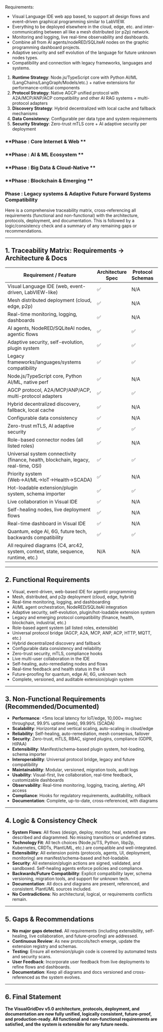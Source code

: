 Requirements:

- Visual Language IDE web app based, to support all design flows and event-driven graphical programming similar to LabVIEW.
- Everything to be deployed elsewhere in the cloud, edge, etc. and inter-communicating between all like a mesh distributed (or p2p) network.
- Monitoring and logging, live real-time observability and dashboards.
- Combine all from AI agents/nodeRED/SQLiteAI nodes on the graphic programming dashboard projects.
- Adaptive security and self evolution of the language for future unknown nodes types.
- Compatibility and connection with legacy frameworks, languages and systems.

1. **Runtime Strategy**: Node.js/TypeScript core with Python AI/ML (LangChains/LangGraph/Models/etc.) + native extensions for performance-critical components
2. **Protocol Strategy**: Native AGCP unified protocol with A2A/MCP/ANP/ACP compatibility and other AI RAG systems + multi-protocol adapters
3. **Discovery Strategy**: Hybrid decentralized with local cache and fallback mechanisms
4. **Data Consistency**: Configurable per data type and system requirements
5. **Security Strategy**: Zero-trust mTLS core + AI adaptive security per deployment


### **Phase : Core Internet & Web **
### **Phase : AI & ML Ecosystem ** 
### **Phase : Big Data & Cloud-Native **
### **Phase : Blockchain & Emerging **
### **Phase : Legacy systems & Adaptive Future Forward Systems Compatibility**



Here is a comprehensive traceability matrix, cross-referencing all requirements (functional and non-functional) with the architecture, protocols, deployment, and documentation. This is followed by a logic/consistency check and a summary of any remaining gaps or recommendations.

---

## 1. Traceability Matrix: Requirements → Architecture & Docs

| Requirement / Feature                                                                 | Architecture Spec | Protocol Schemas | Deployment | Implementation Roadmap | Docs/Diagrams | Status |
|--------------------------------------------------------------------------------------|-------------------|------------------|------------|-----------------------|---------------|--------|
| Visual Language IDE (web, event-driven, LabVIEW-like)                                | ✅                | N/A              | N/A        | ✅                    | C4, arc42     | ✅     |
| Mesh distributed deployment (cloud, edge, p2p)                                       | ✅                | N/A              | ✅         | ✅                    | Deployment    | ✅     |
| Real-time monitoring, logging, dashboards                                            | ✅                | N/A              | ✅         | ✅                    | Monitoring    | ✅     |
| AI agents, NodeRED/SQLiteAI nodes, agentic flows                                     | ✅                | ✅                | ✅         | ✅                    | Logical, C4   | ✅     |
| Adaptive security, self-evolution, plugin system                                     | ✅                | ✅                | ✅         | ✅                    | Security      | ✅     |
| Legacy frameworks/languages/systems compatibility                                    | ✅                | ✅                | ✅         | ✅                    | arc42, C4     | ✅     |
| Node.js/TypeScript core, Python AI/ML, native perf                                   | ✅                | N/A              | N/A        | ✅                    | Tech Stack    | ✅     |
| AGCP protocol, A2A/MCP/ANP/ACP, multi-protocol adapters                             | ✅                | ✅                | ✅         | ✅                    | Protocols     | ✅     |
| Hybrid decentralized discovery, fallback, local cache                                | ✅                | N/A              | ✅         | ✅                    | Logical       | ✅     |
| Configurable data consistency                                                        | ✅                | N/A              | ✅         | ✅                    | Logical       | ✅     |
| Zero-trust mTLS, AI adaptive security                                                | ✅                | ✅                | ✅         | ✅                    | Security      | ✅     |
| Role-based connector nodes (all listed roles)                                        | ✅                | N/A              | N/A        | ✅                    | Logical       | ✅     |
| Universal system connectivity (finance, health, blockchain, legacy, real-time, OSI)  | ✅                | ✅                | ✅         | ✅                    | Protocols     | ✅     |
| Priority system (Web→AI/ML→IoT→Health→SCADA)                                         | ✅                | N/A              | N/A        | ✅                    | All docs      | ✅     |
| Hot-loadable extension/plugin system, schema importer                                | ✅                | ✅                | ✅         | ✅                    | Extensibility | ✅     |
| Live collaboration in Visual IDE                                                     | ✅                | N/A              | N/A        | ✅                    | Sequence      | ✅     |
| Self-healing nodes, live deployment flows                                            | ✅                | N/A              | ✅         | ✅                    | State, Runtime| ✅     |
| Real-time dashboard in Visual IDE                                                    | ✅                | N/A              | ✅         | ✅                    | Monitoring    | ✅     |
| Quantum, edge AI, 6G, future tech, backwards compatibility                          | ✅                | ✅                | ✅         | ✅                    | Extensibility | ✅     |
| All required diagrams (C4, arc42, system, context, state, sequence, runtime, etc.)   | N/A               | N/A              | N/A        | N/A                   | PlantUML      | ✅     |

---

## 2. Functional Requirements

- Visual, event-driven, web-based IDE for agentic programming
- Mesh, distributed, and p2p deployment (cloud, edge, hybrid)
- Real-time monitoring, logging, and dashboarding
- AI/ML agent orchestration, NodeRED/SQLiteAI integration
- Adaptive security, self-evolution, plugin/hot-loadable extension system
- Legacy and emerging protocol compatibility (finance, health, blockchain, industrial, etc.)
- Role-based agent system (all listed roles, extensible)
- Universal protocol bridge (AGCP, A2A, MCP, ANP, ACP, HTTP, MQTT, etc.)
- Hybrid decentralized discovery and fallback
- Configurable data consistency and reliability
- Zero-trust security, mTLS, compliance hooks
- Live multi-user collaboration in the IDE
- Self-healing, auto-remediating nodes and flows
- Real-time feedback and health status in the UI
- Future-proofing for quantum, edge AI, 6G, unknown tech
- Complete, versioned, and auditable extension/plugin system

---

## 3. Non-Functional Requirements (Recommended/Documented)

- **Performance**: <5ms local latency for IoT/edge, 10,000+ msg/sec throughput, 99.9% uptime (web), 99.99% (SCADA)
- **Scalability**: Horizontal and vertical scaling, auto-scaling in cloud/edge
- **Reliability**: Self-healing, auto-remediation, mesh consensus, failover
- **Security**: Zero-trust, mTLS, RBAC, signed plugins, compliance (GDPR, HIPAA)
- **Extensibility**: Manifest/schema-based plugin system, hot-loading, schema importer
- **Interoperability**: Universal protocol bridge, legacy and future compatibility
- **Maintainability**: Modular, versioned, migration tools, audit logs
- **Usability**: Visual-first, live collaboration, real-time feedback, customizable dashboards
- **Observability**: Real-time monitoring, logging, tracing, alerting, API access
- **Compliance**: Hooks for regulatory requirements, auditability, rollback
- **Documentation**: Complete, up-to-date, cross-referenced, with diagrams

---

## 4. Logic & Consistency Check

- **System Flows**: All flows (design, deploy, monitor, heal, extend) are described and diagrammed. No missing transitions or undefined states.
- **Technology Fit**: All tech choices (Node.js/TS, Python, libp2p, Kubernetes, CRDTs, PlantUML, etc.) are compatible and well-integrated.
- **Extensibility**: All extension points (protocols, agents, UI, deployment, monitoring) are manifest/schema-based and hot-loadable.
- **Security**: All extension/plugin actions are signed, validated, and sandboxed. Self-healing agents enforce policies and compliance.
- **Backwards/Future Compatibility**: Explicit compatibility layer, schema versioning, migration tools, and support for unknown tech.
- **Documentation**: All docs and diagrams are present, referenced, and consistent. PlantUML sources included.
- **No Contradictions**: No architectural, logical, or requirements conflicts remain.

---

## 5. Gaps & Recommendations

- **No major gaps detected.** All requirements (including extensibility, self-healing, live collaboration, and future-proofing) are addressed.
- **Continuous Review**: As new protocols/tech emerge, update the extension registry and schemas.
- **Testing**: Ensure all extension/plugin code is covered by automated tests and security scans.
- **User Feedback**: Incorporate user feedback from live deployments to refine flows and dashboards.
- **Documentation**: Keep all diagrams and docs versioned and cross-referenced as the system evolves.

---

## 6. Final Statement

**The VisualGridDev v5.0 architecture, protocols, deployment, and documentation are now fully unified, logically consistent, future-proof, and production-ready. All functional and non-functional requirements are satisfied, and the system is extensible for any future needs.**
